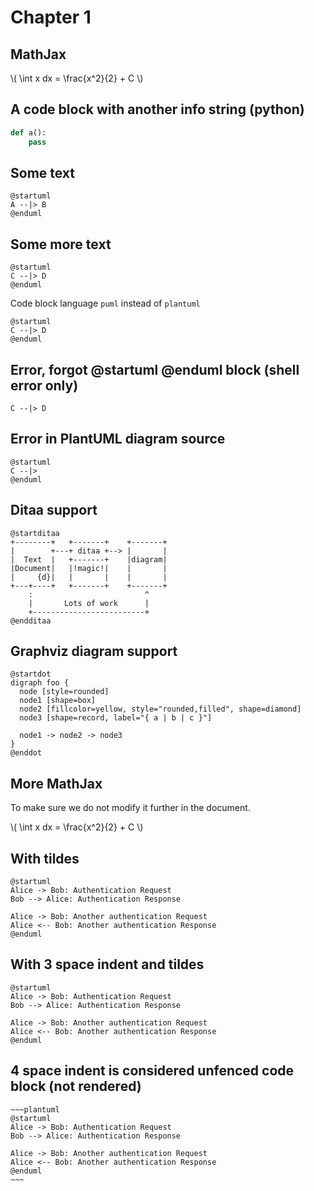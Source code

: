 # Chapter 1

## MathJax
\\( \int x dx = \frac{x^2}{2} + C \\)

## A code block with another info string (python)
```python
def a():
    pass
```

## Some text

```plantuml
@startuml
A --|> B
@enduml
```

## Some more text

```plantuml
@startuml
C --|> D
@enduml
```

Code block language ```puml``` instead of ```plantuml```

```puml
@startuml
C --|> D
@enduml
```

## Error, forgot @startuml @enduml block (shell error only)

```plantuml
C --|> D
```

## Error in PlantUML diagram source

```plantuml
@startuml
C --|>
@enduml
```

## Ditaa support
```plantuml
@startditaa
+--------+   +-------+    +-------+
|        +---+ ditaa +--> |       |
|  Text  |   +-------+    |diagram|
|Document|   |!magic!|    |       |
|     {d}|   |       |    |       |
+---+----+   +-------+    +-------+
	:                         ^
	|       Lots of work      |
	+-------------------------+
@endditaa
```

## Graphviz diagram support
```plantuml
@startdot
digraph foo {
  node [style=rounded]
  node1 [shape=box]
  node2 [fillcolor=yellow, style="rounded,filled", shape=diamond]
  node3 [shape=record, label="{ a | b | c }"]

  node1 -> node2 -> node3
}
@enddot
```

## More MathJax
To make sure we do not modify it further in the document.

\\( \int x dx = \frac{x^2}{2} + C \\)

## With tildes
~~~plantuml
@startuml
Alice -> Bob: Authentication Request
Bob --> Alice: Authentication Response

Alice -> Bob: Another authentication Request
Alice <-- Bob: Another authentication Response
@enduml
~~~

## With 3 space indent and tildes
   ~~~plantuml
   @startuml
   Alice -> Bob: Authentication Request
   Bob --> Alice: Authentication Response
   
   Alice -> Bob: Another authentication Request
   Alice <-- Bob: Another authentication Response
   @enduml
   ~~~

## 4 space indent is considered unfenced code block (not rendered)
    ~~~plantuml
    @startuml
    Alice -> Bob: Authentication Request
    Bob --> Alice: Authentication Response
    
    Alice -> Bob: Another authentication Request
    Alice <-- Bob: Another authentication Response
    @enduml
    ~~~

